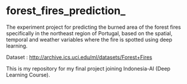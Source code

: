 # forest_fires_prediction_
The experiment project for predicting the burned area of the forest fires specifically in the northeast region of Portugal, based on the spatial, temporal and weather variables where the fire is spotted using deep learning.

Dataset : http://archive.ics.uci.edu/ml/datasets/Forest+Fires

This is my repository for my final project joining Indonesia-AI (Deep Learning Course).
